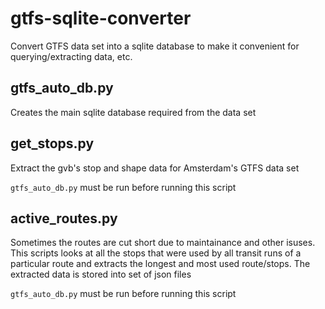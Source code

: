 gtfs-sqlite-converter
=====================

Convert GTFS data set into a sqlite database to make it convenient for querying/extracting data, etc.

## gtfs_auto_db.py

Creates the main sqlite database required from the data set

## get_stops.py 

Extract the gvb's stop and shape data for Amsterdam's GTFS data set

`gtfs_auto_db.py` must be run before running this script

## active_routes.py

Sometimes the routes are cut short due to maintainance and other isuses. This scripts looks at all the stops that were used by all transit runs of a particular route and extracts the longest and most used route/stops. The extracted data is stored into set of json files

`gtfs_auto_db.py` must be run before running this script
